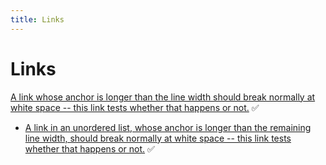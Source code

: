 ```yaml
---
title: Links
---
```


# Links

[A link whose anchor is longer than the line width should break normally
at white space -- this link tests whether that happens or not.](.)  ✅

- [A link in an unordered list, whose anchor is longer than the remaining line width,
should break normally at white space -- this link tests whether that happens or not.](.)  ✅
